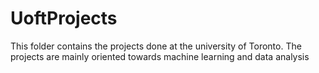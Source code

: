 # UoftProjects
This folder contains the projects done at the university of Toronto. The projects are mainly oriented towards machine learning and data analysis 

